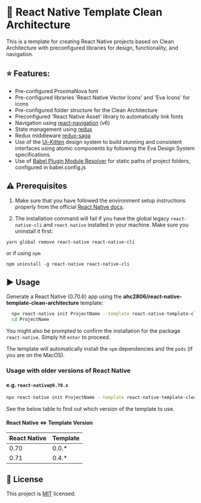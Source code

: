 # :honeybee: React Native Template Clean Architecture

This is a template for creating React Native projects based on Clean Architecture with preconfigured libraries for design, functionality, and navigation.

## :star: Features:

-   Pre-configured ProximaNova font
-   Pre-configured libraries 'React Native Vector Icons' and 'Eva Icons' for icons
-   Pre-configured folder structure for the Clean Architecture
-   Preconfigured 'React Native Asset' library to automatically link fonts
-   Navigation using [react-navigation](https://reactnavigation.org/) (v6)
-   State management using [redux](https://es.redux.js.org/)
-   Redux middleware [redux-saga](https://redux-saga.js.org/r)
-   Use of the [Ui-Kitten](https://akveo.github.io/react-native-ui-kitten/) design system to build stunning and consistent interfaces using atomic components by following the Eva Design System specifications.
-   Use of [Babel Plugin Module Resolver](https://www.npmjs.com/package/babel-plugin-module-resolver) for static paths of project folders, configured in babel.config.js

## :warning: Prerequisites

1. Make sure that you have followed the environment setup instructions properly from the official [React Native docs](https://reactnative.dev/docs/environment-setup).

2. The installation command will fail if you have the global legacy `react-native-cli` and `react-native` installed in your machine. Make sure you uninstall it first:

```shell
yarn global remove react-native react-native-cli
```

or if using `npm`

```shell
npm uninstall -g react-native react-native-cli
```

## :arrow_forward: Usage

Generate a React Native (0.70.6) app using the **ahc2806/react-native-template-clean-architecture** template:

```bash
  npx react-native init ProjectName --template react-native-template-clean-architecture
  cd ProjectName
```

You might also be prompted to confirm the installation for the package `react-native`. Simply hit `enter` to proceed.

The template will automatically install the `npm` dependencies and the `pods` (if you are on the MacOS).

### Usage with older versions of React Native

#### e.g. `react-native@0.70.x`

```sh
npx react-native init ProjectName --template react-native-template-clean-architecture@0.2.4
```

See the below table to find out which version of the template to use.

#### React Native <=> Template Version

| React Native | Template |
| ------------ | -------- |
| 0.70         | 0.0.\*   |
| 0.71         | 0.4.\*   |

## :bookmark: License

This project is [MIT](LICENSE) licensed.

